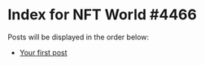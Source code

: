 # Index for NFT World #4466
Posts will be displayed in the order below:

- [Your first post](./001-first.md)

